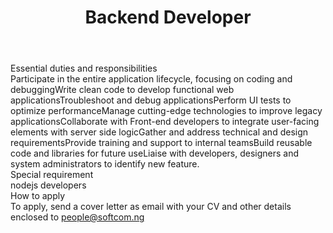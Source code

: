 ---
title:              Backend Developer
location:           Lagos
department:         Engineering
subunit:            Backend
featured_image:     https://res.cloudinary.com/softcomux/image/upload/v1533655714/sfc/headers/openings-header.jpg
image_description:
body: |-
    #### Essential duties and responsibilities
    1. Participate in the entire application lifecycle, focusing on coding and debugging
    2. Write clean code to develop functional web applications
    3. Troubleshoot and debug applications
    4. Perform UI tests to optimize performance
    5. Manage cutting-edge technologies to improve legacy applications
    6. Collaborate with Front-end developers to integrate user-facing elements with server side logic
    7. Gather and address technical and design requirements
    8. Provide training and support to internal teams
    9. Build reusable code and libraries for future use
    10. Liaise with developers, designers and system administrators to identify new feature.
    
    #### Special requirement
    - nodejs developers

    #### How to apply
    To apply, send a cover letter as email with your CV and other details enclosed to [people@softcom.ng](//mailto:people@softcom.ng)
---
